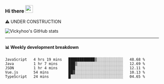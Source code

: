 ### Hi there <a href="https://www.gautamkrishnar.com/"><img src="https://media.giphy.com/media/hvRJCLFzcasrR4ia7z/giphy.gif" width="25px"></a>
⚠️ UNDER CONSTRUCTION

![Vickyhoo's GitHub stats](https://github-readme-stats.vercel.app/api?username=vickyhoo&theme=react&show_icons=true)

---

#### :bar_chart: Weekly development breakdown

<!--START_SECTION:waka-->
```text
JavaScript   4 hrs 19 mins   ████████████▒░░░░░░░░░░░░   48.68 % 
Java         1 hr 7 mins     ███▒░░░░░░░░░░░░░░░░░░░░░   12.69 % 
JSON         1 hr 4 mins     ███░░░░░░░░░░░░░░░░░░░░░░   12.11 % 
Vue.js       54 mins         ██▓░░░░░░░░░░░░░░░░░░░░░░   10.13 % 
TypeScript   24 mins         █░░░░░░░░░░░░░░░░░░░░░░░░   04.65 % 
```
<!--END_SECTION:waka-->


<!--
**vickyhoo/vickyhoo** is a ✨ _special_ ✨ repository because its `README.md` (this file) appears on your GitHub profile.

Here are some ideas to get you started:

- 🔭 I’m currently working on ...
- 🌱 I’m currently learning ...
- 👯 I’m looking to collaborate on ...
- 🤔 I’m looking for help with ...
- 💬 Ask me about ...
- 📫 How to reach me: ...
- 😄 Pronouns: ...
- ⚡ Fun fact: ...
-->
